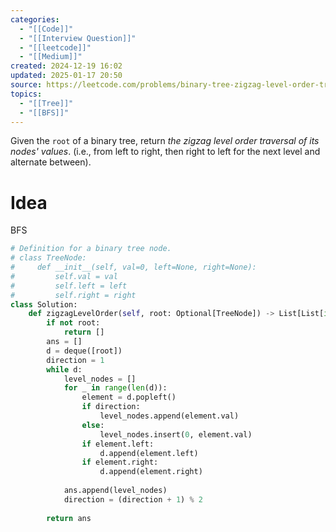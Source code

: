 ```yaml
---
categories:
  - "[[Code]]"
  - "[[Interview Question]]"
  - "[[leetcode]]"
  - "[[Medium]]"
created: 2024-12-19 16:02
updated: 2025-01-17 20:50
source: https://leetcode.com/problems/binary-tree-zigzag-level-order-traversal
topics:
  - "[[Tree]]"
  - "[[BFS]]"
---
```

Given the `root` of a binary tree, return _the zigzag level order traversal of its nodes' values_. (i.e., from left to right, then right to left for the next level and alternate between).
# Idea
BFS
```python
# Definition for a binary tree node.
# class TreeNode:
#     def __init__(self, val=0, left=None, right=None):
#         self.val = val
#         self.left = left
#         self.right = right
class Solution:
    def zigzagLevelOrder(self, root: Optional[TreeNode]) -> List[List[int]]:
        if not root:
            return []
        ans = []
        d = deque([root])
        direction = 1
        while d:
            level_nodes = []
            for _ in range(len(d)):
                element = d.popleft()
                if direction:
                    level_nodes.append(element.val)
                else:
                    level_nodes.insert(0, element.val)
                if element.left:
                    d.append(element.left)
                if element.right:
                    d.append(element.right)
            
            ans.append(level_nodes)
            direction = (direction + 1) % 2
            
        return ans
``` 